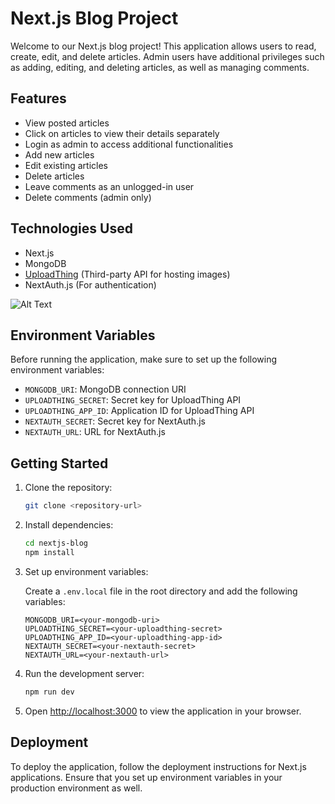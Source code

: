 # Next.js Blog Project

Welcome to our Next.js blog project! This application allows users to read, create, edit, and delete articles. Admin users have additional privileges such as adding, editing, and deleting articles, as well as managing comments.

## Features

- View posted articles
- Click on articles to view their details separately
- Login as admin to access additional functionalities
- Add new articles
- Edit existing articles
- Delete articles
- Leave comments as an unlogged-in user
- Delete comments (admin only)

## Technologies Used

- Next.js
- MongoDB
- [UploadThing](https://uploadthing.com/) (Third-party API for hosting images)
- NextAuth.js (For authentication)

![Alt Text](https://github.com/stefanpython/blog-fullstack-nextjs/blob/main/public/blogNextJS.gif)

## Environment Variables

Before running the application, make sure to set up the following environment variables:

- `MONGODB_URI`: MongoDB connection URI
- `UPLOADTHING_SECRET`: Secret key for UploadThing API
- `UPLOADTHING_APP_ID`: Application ID for UploadThing API
- `NEXTAUTH_SECRET`: Secret key for NextAuth.js
- `NEXTAUTH_URL`: URL for NextAuth.js

## Getting Started

1. Clone the repository:

   ```bash
   git clone <repository-url>
   ```

2. Install dependencies:

   ```bash
   cd nextjs-blog
   npm install
   ```

3. Set up environment variables:

   Create a `.env.local` file in the root directory and add the following variables:

   ```
   MONGODB_URI=<your-mongodb-uri>
   UPLOADTHING_SECRET=<your-uploadthing-secret>
   UPLOADTHING_APP_ID=<your-uploadthing-app-id>
   NEXTAUTH_SECRET=<your-nextauth-secret>
   NEXTAUTH_URL=<your-nextauth-url>
   ```

4. Run the development server:

   ```bash
   npm run dev
   ```

5. Open [http://localhost:3000](http://localhost:3000) to view the application in your browser.

## Deployment

To deploy the application, follow the deployment instructions for Next.js applications. Ensure that you set up environment variables in your production environment as well.
